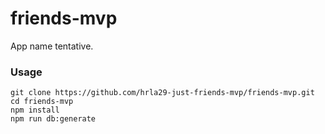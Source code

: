 # friends-mvp

App name tentative.

### Usage

```
git clone https://github.com/hrla29-just-friends-mvp/friends-mvp.git
cd friends-mvp
npm install
npm run db:generate
```
